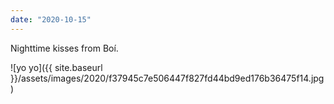 ```yaml
---
date: "2020-10-15"
---
```


Nighttime kisses from Boí.

![yo yo]({{ site.baseurl }}/assets/images/2020/f37945c7e506447f827fd44bd9ed176b36475f14.jpg)
